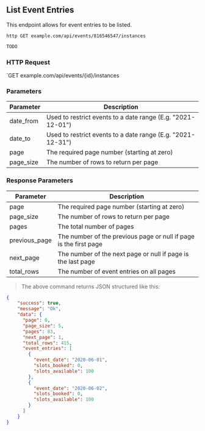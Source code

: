 ## List Event Entries
This endpoint allows for event entries to be listed.
 
```shell
http GET example.com/api/events/816546547/instances
```

```javascript
TODO
```

### HTTP Request

`GET example.com/api/events/{id}/instances

### Parameters

Parameter | Description
--------- | -----------
date_from | Used to restrict events to a date range (E.g. "2021-12-01")
date_to | Used to restrict events to a date range (E.g. "2021-12-31")
page | The required page number (starting at zero)
page_size | The number of rows to return per page

### Response Parameters

Parameter | Description
--------- | -----------
page | The required page number (starting at zero)
page_size | The number of rows to return per page
pages | The total number of pages
previous_page | The number of the previous page or null if page is the first page
next_page | The number of the next page or null if page is the last page
total_rows | The number of event entries on all pages

> The above command returns JSON structured like this:

```json
{
    "success": true,
    "message": "Ok",
    "data": {
      "page": 0,
      "page_size": 5,
      "pages": 83,
      "next_page": 1,
      "total_rows": 415,
      "event_entries": [
        {
          "event_date": "2020-06-01",
          "slots_booked": 0,
          "slots_available": 100
        },
        {
          "event_date": "2020-06-02",
          "slots_booked": 0,
          "slots_available": 100
        }
      ]
    }
}
```
